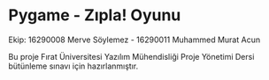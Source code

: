 # Pygame - Zıpla! Oyunu

Ekip: 16290008 Merve Söylemez - 16290011 Muhammed Murat Acun
      
Bu proje Fırat Üniversitesi Yazılım Mühendisliği Proje Yönetimi Dersi bütünleme sınavı için hazırlanmıştır.
